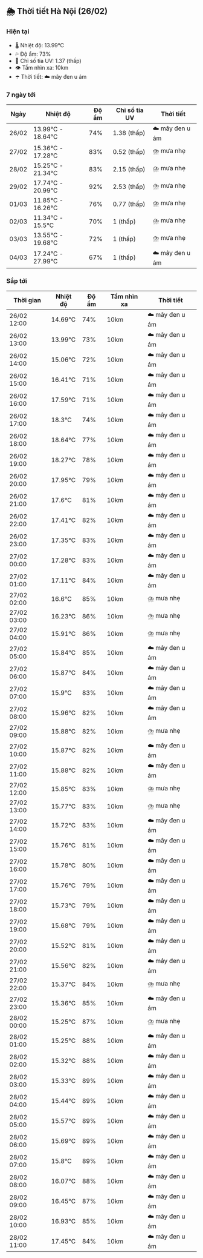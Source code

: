 ## 🌦️ Thời tiết Hà Nội (26/02)

### Hiện tại

- 🌡️ Nhiệt độ: 13.99℃
- 💦 Độ ẩm: 73%
- 🌟 Chỉ số tia UV: 1.37 (thấp)
- 👁️ Tầm nhìn xa: 10km
- ☂️ Thời tiết: ☁️ mây đen u ám

### 7 ngày tới

| Ngày | Nhiệt độ | Độ ẩm | Chỉ số tia UV | Thời tiết |
| --- | --- | --- | --- | --- |
| 26/02 | 13.99℃ - 18.64℃ | 74% | 1.38 (thấp) | ☁️ mây đen u ám |
| 27/02 | 15.36℃ - 17.28℃ | 83% | 0.52 (thấp) | ⛈️ mưa nhẹ |
| 28/02 | 15.25℃ - 21.34℃ | 83% | 2.15 (thấp) | ⛈️ mưa nhẹ |
| 29/02 | 17.74℃ - 20.99℃ | 92% | 2.53 (thấp) | ⛈️ mưa nhẹ |
| 01/03 | 11.85℃ - 16.26℃ | 76% | 0.77 (thấp) | ⛈️ mưa nhẹ |
| 02/03 | 11.34℃ - 15.5℃ | 70% | 1 (thấp) | ⛈️ mưa nhẹ |
| 03/03 | 13.55℃ - 19.68℃ | 72% | 1 (thấp) | ⛈️ mưa nhẹ |
| 04/03 | 17.24℃ - 27.99℃ | 67% | 1 (thấp) | ☁️ mây đen u ám |

### Sắp tới

| Thời gian | Nhiệt độ | Độ ẩm | Tầm nhìn xa | Thời tiết |
| --- | --- | --- | --- | --- |
| 26/02 12:00 | 14.69℃ | 74% | 10km | ☁️ mây đen u ám |
| 26/02 13:00 | 13.99℃ | 73% | 10km | ☁️ mây đen u ám |
| 26/02 14:00 | 15.06℃ | 72% | 10km | ☁️ mây đen u ám |
| 26/02 15:00 | 16.41℃ | 71% | 10km | ☁️ mây đen u ám |
| 26/02 16:00 | 17.59℃ | 71% | 10km | ☁️ mây đen u ám |
| 26/02 17:00 | 18.3℃ | 74% | 10km | ☁️ mây đen u ám |
| 26/02 18:00 | 18.64℃ | 77% | 10km | ☁️ mây đen u ám |
| 26/02 19:00 | 18.27℃ | 78% | 10km | ☁️ mây đen u ám |
| 26/02 20:00 | 17.95℃ | 79% | 10km | ☁️ mây đen u ám |
| 26/02 21:00 | 17.6℃ | 81% | 10km | ☁️ mây đen u ám |
| 26/02 22:00 | 17.41℃ | 82% | 10km | ☁️ mây đen u ám |
| 26/02 23:00 | 17.35℃ | 83% | 10km | ☁️ mây đen u ám |
| 27/02 00:00 | 17.28℃ | 83% | 10km | ☁️ mây đen u ám |
| 27/02 01:00 | 17.11℃ | 84% | 10km | ☁️ mây đen u ám |
| 27/02 02:00 | 16.6℃ | 85% | 10km | ⛈️ mưa nhẹ |
| 27/02 03:00 | 16.23℃ | 86% | 10km | ⛈️ mưa nhẹ |
| 27/02 04:00 | 15.91℃ | 86% | 10km | ⛈️ mưa nhẹ |
| 27/02 05:00 | 15.84℃ | 85% | 10km | ☁️ mây đen u ám |
| 27/02 06:00 | 15.87℃ | 84% | 10km | ☁️ mây đen u ám |
| 27/02 07:00 | 15.9℃ | 83% | 10km | ☁️ mây đen u ám |
| 27/02 08:00 | 15.96℃ | 82% | 10km | ☁️ mây đen u ám |
| 27/02 09:00 | 15.88℃ | 82% | 10km | ⛈️ mưa nhẹ |
| 27/02 10:00 | 15.87℃ | 82% | 10km | ☁️ mây đen u ám |
| 27/02 11:00 | 15.88℃ | 82% | 10km | ☁️ mây đen u ám |
| 27/02 12:00 | 15.85℃ | 83% | 10km | ⛈️ mưa nhẹ |
| 27/02 13:00 | 15.77℃ | 83% | 10km | ⛈️ mưa nhẹ |
| 27/02 14:00 | 15.72℃ | 83% | 10km | ☁️ mây đen u ám |
| 27/02 15:00 | 15.76℃ | 81% | 10km | ☁️ mây đen u ám |
| 27/02 16:00 | 15.78℃ | 80% | 10km | ☁️ mây đen u ám |
| 27/02 17:00 | 15.76℃ | 79% | 10km | ☁️ mây đen u ám |
| 27/02 18:00 | 15.73℃ | 79% | 10km | ☁️ mây đen u ám |
| 27/02 19:00 | 15.68℃ | 79% | 10km | ☁️ mây đen u ám |
| 27/02 20:00 | 15.52℃ | 81% | 10km | ☁️ mây đen u ám |
| 27/02 21:00 | 15.56℃ | 82% | 10km | ☁️ mây đen u ám |
| 27/02 22:00 | 15.37℃ | 84% | 10km | ⛈️ mưa nhẹ |
| 27/02 23:00 | 15.36℃ | 85% | 10km | ☁️ mây đen u ám |
| 28/02 00:00 | 15.25℃ | 87% | 10km | ⛈️ mưa nhẹ |
| 28/02 01:00 | 15.25℃ | 88% | 10km | ☁️ mây đen u ám |
| 28/02 02:00 | 15.32℃ | 88% | 10km | ☁️ mây đen u ám |
| 28/02 03:00 | 15.33℃ | 89% | 10km | ☁️ mây đen u ám |
| 28/02 04:00 | 15.44℃ | 89% | 10km | ☁️ mây đen u ám |
| 28/02 05:00 | 15.57℃ | 89% | 10km | ☁️ mây đen u ám |
| 28/02 06:00 | 15.69℃ | 89% | 10km | ☁️ mây đen u ám |
| 28/02 07:00 | 15.8℃ | 89% | 10km | ☁️ mây đen u ám |
| 28/02 08:00 | 16.07℃ | 88% | 10km | ☁️ mây đen u ám |
| 28/02 09:00 | 16.45℃ | 87% | 10km | ☁️ mây đen u ám |
| 28/02 10:00 | 16.93℃ | 85% | 10km | ☁️ mây đen u ám |
| 28/02 11:00 | 17.45℃ | 84% | 10km | ☁️ mây đen u ám |
